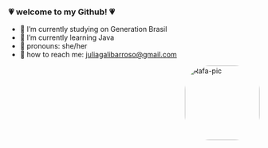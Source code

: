 ### 💗 welcome to my Github! 💗

- 🖤 I’m currently studying on Generation Brasil
- 🖤 I’m currently learning Java 
- 🖤 pronouns: she/her
- 🖤 how to reach me: juliagalibarroso@gmail.com


 <img align="right" alt="Rafa-pic" height="150" style="border-radius:50px;" src="https://cdn.discordapp.com/attachments/789196541821845555/1016536938511093830/gif1.png">
</div>
